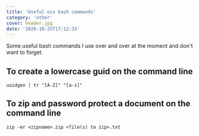 ```yaml
---
title: 'Useful osx bash commands'
category: 'other'
cover: header.jpg
date: '2020-10-25T17:12:33'
---
```


Some useful bash commands I use over and over at the moment and don't want to forget.

<!-- end excerpt -->

## To create a lowercase guid on the command line

```
uuidgen | tr "[A-Z]" "[a-z]"
```

## To zip and password protect a document on the command line

```
zip -er <zipname>.zip <file(s) to zip>.txt
```
